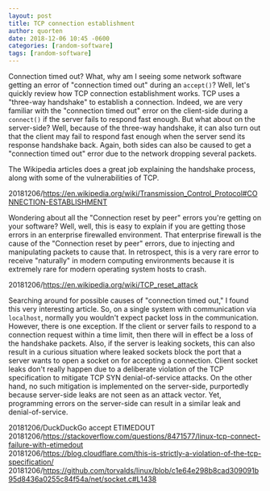 ```yaml
---
layout: post
title: TCP connection establishment
author: quorten
date: 2018-12-06 10:45 -0600
categories: [random-software]
tags: [random-software]
---
```


Connection timed out?  What, why am I seeing some network software
getting an error of "connection timed out" during an `accept()`?
Well, let's quickly review how TCP connection establishment works.
TCP uses a "three-way handshake" to establish a connection.  Indeed,
we are very familiar with the "connection timed out" error on the
client-side during a `connect()` if the server fails to respond fast
enough.  But what about on the server-side?  Well, because of the
three-way handshake, it can also turn out that the client may fail to
respond fast enough when the server send its response handshake back.
Again, both sides can also be caused to get a "connection timed out"
error due to the network dropping several packets.

The Wikipedia articles does a great job explaining the handshake
process, along with some of the vulnerabilities of TCP.

20181206/https://en.wikipedia.org/wiki/Transmission_Control_Protocol#CONNECTION-ESTABLISHMENT

Wondering about all the "Connection reset by peer" errors you're
getting on your software?  Well, well, this is easy to explain if you
are getting those errors in an enterprise firewalled environment.
That enterprise firewall is the cause of the "Connection reset by
peer" errors, due to injecting and manipulating packets to cause that.
In retrospect, this is a very rare error to receive "naturally" in
modern computing environments because it is extremely rare for modern
operating system hosts to crash.

20181206/https://en.wikipedia.org/wiki/TCP_reset_attack

Searching around for possible causes of "connection timed out," I
found this very interesting article.  So, on a single system with
communication via `localhost`, normally you wouldn't expect packet
loss in the communication.  However, there is one exception.  If the
client or server fails to respond to a connection request within a
time limit, then there will in effect be a loss of the handshake
packets.  Also, if the server is leaking sockets, this can also result
in a curious situation where leaked sockets block the port that a
server wants to open a socket on for accepting a connection.  Client
socket leaks don't really happen due to a deliberate violation of the
TCP specification to mitigate TCP SYN denial-of-service attacks.  On
the other hand, no such mitigation is implemented on the server-side,
purportedly because server-side leaks are not seen as an attack
vector.  Yet, programming errors on the server-side can result in a
similar leak and denial-of-service.

20181206/DuckDuckGo accept ETIMEDOUT  
20181206/https://stackoverflow.com/questions/8471577/linux-tcp-connect-failure-with-etimedout  
20181206/https://blog.cloudflare.com/this-is-strictly-a-violation-of-the-tcp-specification/  
20181206/https://github.com/torvalds/linux/blob/c1e64e298b8cad309091b95d8436a0255c84f54a/net/socket.c#L1438
